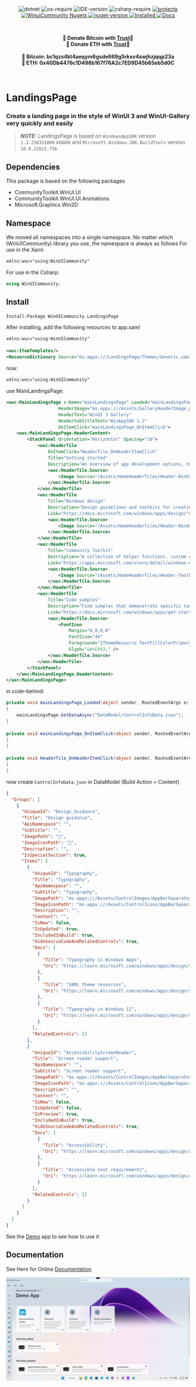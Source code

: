 ﻿<p align="center">
    <img alt="dotnet" src="https://img.shields.io/badge/.net-%3E=6.0-brightgreen"/>
    <img alt="os-require" src="https://img.shields.io/badge/OS-%3E%3D%20Windows%2010%20Build%201809-orange"/>
    <img alt="IDE-version" src="https://img.shields.io/badge/IDE-vs2022-red"/>
    <img alt="csharp-require" src="https://img.shields.io/badge/CSharp-Latest-yellow"/>
    <a href="https://github.com/WinUICommunity">
        <img alt="projects" src="https://img.shields.io/badge/WinUICommunity-Projects-green"></img>
    </a> 
    <a href="https://www.nuget.org/profiles/WinUICommunity">
        <img alt="WinuiCommunity Nugets" src="https://img.shields.io/badge/WinUICommunity-Nugets-green"></img>
    </a> 
    <a href="https://www.nuget.org/packages/WinUICommunity.LandingsPage">
        <img alt="nuget-version" src="https://img.shields.io/nuget/v/WinUICommunity.LandingsPage.svg"></img>
    </a> 
    <a href="https://www.nuget.org/packages/WinUICommunity.LandingsPage">
        <img alt="Installed" src="https://img.shields.io/nuget/dt/WinUICommunity.LandingsPage?color=brightgreen&label=Installs"></img>
    </a> 
    <a href="https://ghost1372.github.io/winUICommunity/">
        <img alt="Docs" src="https://img.shields.io/badge/Document-Here-critical"></img>
    </a> 
</p>

<br>
<p align="center">
	<b>🙌 Donate Bitcoin with <a href="https://link.trustwallet.com/send?coin=0&address=bc1qzs4kt4aeqym6gsde669g5rksv4swjhzjqqp23a">Trust</a>🙌</b><br>
	<b>🙌 Donate ETH with <a href="https://link.trustwallet.com/send?coin=60&address=0x40Db4476c1D498b167f76A2c7ED9D45b65eb5d0C">Trust</a>🙌</b><br><br>
	<b>🙌 Bitcoin: bc1qzs4kt4aeqym6gsde669g5rksv4swjhzjqqp23a<br></b>
	<b>🙌 ETH: 0x40Db4476c1D498b167f76A2c7ED9D45b65eb5d0C</b>
</p>
<br>

# LandingsPage
 
### Create a landing page in the style of WinUI 3 and WinUI-Gallery very quickly and easily

> **_NOTE:_** LandingsPage is based on `WindowsAppSDK` version `1.3.230331000` stable and `Microsoft.Windows.SDK.BuildTools` version `10.0.22621.756`

## Dependencies

This package is based on the following packages

- CommunityToolkit.WinUI.UI
- CommunityToolkit.WinUI.UI.Animations
- Microsoft.Graphics.Win2D


## Namespace
We moved all namespaces into a single namespace. No matter which (WinUICommunity) library you use, the namespace is always as follows
 For use in the Xaml:
 ```xml 
 xmlns:wuc="using:WinUICommunity"
 ```
 For use in the Csharp:
 ```csharp
 using WinUICommunity;
 ```

## Install
```
Install-Package WinUICommunity.LandingsPage
```

After installing, add the following resources to app.xaml

```xml
xmlns:wuc="using:WinUICommunity"

<wuc:ItemTemplates/>
<ResourceDictionary Source="ms-appx:///LandingsPage/Themes/Generic.xaml"/>
```

now:

```xml
xmlns:wuc="using:WinUICommunity"
```

use MainLandingsPage:

```xml
<wuc:MainLandingsPage x:Name="mainLandingsPage" Loaded="mainLandingsPage_Loaded"
                    HeaderImage="ms-appx:///Assets/GalleryHeaderImage.png"
                    HeaderText="WinUI 3 Gallery"
                    HeaderSubtitleText="WinAppSDK 1.2"
                    OnItemClick="mainLandingsPage_OnItemClick">
    <wuc:MainLandingsPage.HeaderContent>
        <StackPanel Orientation="Horizontal" Spacing="10">
            <wuc:HeaderTile
                OnItemClick="HeaderTile_OnHeaderItemClick"
                Title="Getting started"
                Description="An overview of app development options, tools, and samples.">
                <wuc:HeaderTile.Source>
                    <Image Source="/Assets/HomeHeaderTiles/Header-WinUIGallery.png" />
                </wuc:HeaderTile.Source>
            </wuc:HeaderTile>
            <wuc:HeaderTile
                Title="Windows design"
                Description="Design guidelines and toolkits for creating native app experiences."
                Link="https://docs.microsoft.com/windows/apps/design/">
                <wuc:HeaderTile.Source>
                    <Image Source="/Assets/HomeHeaderTiles/Header-WindowsDesign.png" />
                </wuc:HeaderTile.Source>
            </wuc:HeaderTile>
            <wuc:HeaderTile
                Title="Community Toolkit"
                Description="A collection of helper functions, custom controls, and app services."
                Link="https://apps.microsoft.com/store/detail/windows-community-toolkit-sample-app/9NBLGGH4TLCQ">
                <wuc:HeaderTile.Source>
                    <Image Source="/Assets/HomeHeaderTiles/Header-Toolkit.png" />
                </wuc:HeaderTile.Source>
            </wuc:HeaderTile>
            <wuc:HeaderTile
                Title="Code samples"
                Description="Find samples that demonstrate specific tasks, features, and APIs."
                Link="https://docs.microsoft.com/windows/apps/get-started/samples">
                <wuc:HeaderTile.Source>
                    <FontIcon
                        Margin="0,8,0,0"
                        FontSize="44"
                        Foreground="{ThemeResource TextFillColorPrimaryBrush}"
                        Glyph="&#xE943;" />
                </wuc:HeaderTile.Source>
            </wuc:HeaderTile>
        </StackPanel>
    </wuc:MainLandingsPage.HeaderContent>
</wuc:MainLandingsPage>
```

in code-behind:
```cs
private void mainLandingsPage_Loaded(object sender, RoutedEventArgs e)
{
    mainLandingsPage.GetDataAsync("DataModel/ControlInfoData.json");
}

private void mainLandingsPage_OnItemClick(object sender, RoutedEventArgs e)
{
}

private void HeaderTile_OnHeaderItemClick(object sender, RoutedEventArgs e)
{
}
```

now create `ControlInfoData.json` in DataModel (Build Action = Content)

```json
{
  "Groups": [
    {
      "UniqueId": "Design_Guidance",
      "Title": "Design guidance",
      "ApiNamespace": "",
      "Subtitle": "",
      "ImagePath": "",
      "ImageIconPath": "",
      "Description": "",
      "IsSpecialSection": true,
      "Items": [
        {
          "UniqueId": "Typography",
          "Title": "Typography",
          "ApiNamespace": "",
          "Subtitle": "Typography",
          "ImagePath": "ms-appx:///Assets/ControlImages/AppBarSeparator.png",
          "ImageIconPath": "ms-appx:///Assets/ControlIcons/AppBarSeparatorIcon.png",
          "Description": "",
          "Content": "",
          "IsNew": false,
          "IsUpdated": true,
          "IncludedInBuild": true,
          "HideSourceCodeAndRelatedControls": true,
          "Docs": [
            {
              "Title": "Typography in Windows Apps",
              "Uri": "https://learn.microsoft.com/windows/apps/design/style/typography"
            },
            {
              "Title": "XAML theme resources",
              "Uri": "https://learn.microsoft.com/windows/apps/design/style/xaml-theme-resources#the-xaml-type-ramp"
            },
            {
              "Title": "Typography in Windows 11",
              "Uri": "https://learn.microsoft.com/windows/apps/design/signature-experiences/typography"
            }
          ],
          "RelatedControls": []
        },
        {
          "UniqueId": "AccessibilityScreenReader",
          "Title": "Screen reader support",
          "ApiNamespace": "",
          "Subtitle": "Screen reader support",
          "ImagePath": "ms-appx:///Assets/ControlImages/AppBarSeparator.png",
          "ImageIconPath": "ms-appx:///Assets/ControlIcons/AppBarSeparatorIcon.png",
          "Description": "",
          "Content": "",
          "IsNew": false,
          "IsUpdated": false,
          "IsPreview": true,
          "IncludedInBuild": true,
          "HideSourceCodeAndRelatedControls": true,
          "Docs": [
            {
              "Title": "Accessibility",
              "Uri": "https://learn.microsoft.com/windows/apps/design/accessibility/accessibility"
            },
            {
              "Title": "Accessible text requirements",
              "Uri": "https://learn.microsoft.com/windows/apps/design/accessibility/accessible-text-requirements"
            }
          ],
          "RelatedControls": []
        }
      ]
    }
  ]
}
```

See the [Demo](https://github.com/winUICommunity/DemoApp) app to see how to use it

## Documentation

See Here for Online [Documentation](https://ghost1372.github.io/winUICommunity/)

![LandingsPage](https://raw.githubusercontent.com/ghost1372/Resources/main/LandingsPage/0.png)
